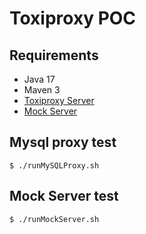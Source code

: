 # Toxiproxy POC

## Requirements
- Java 17
- Maven 3
- [Toxiproxy Server](https://github.com/Shopify/toxiproxy)
- [Mock Server](https://www.mock-server.com/)

## Mysql proxy test

```shell
$ ./runMySQLProxy.sh
```

## Mock Server test
```shell
$ ./runMockServer.sh
```
